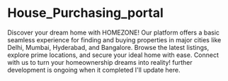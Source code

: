 # House_Purchasing_portal
  Discover your dream home with HOMEZONE! Our platform offers a basic seamless experience for finding and buying properties in major cities like Delhi, Mumbai, Hyderabad, and Bangalore. Browse the latest listings, explore prime locations, and secure your ideal home with ease. Connect with us to turn your homeownership dreams into reality!
further development is ongoing when it completed I'll update here.
